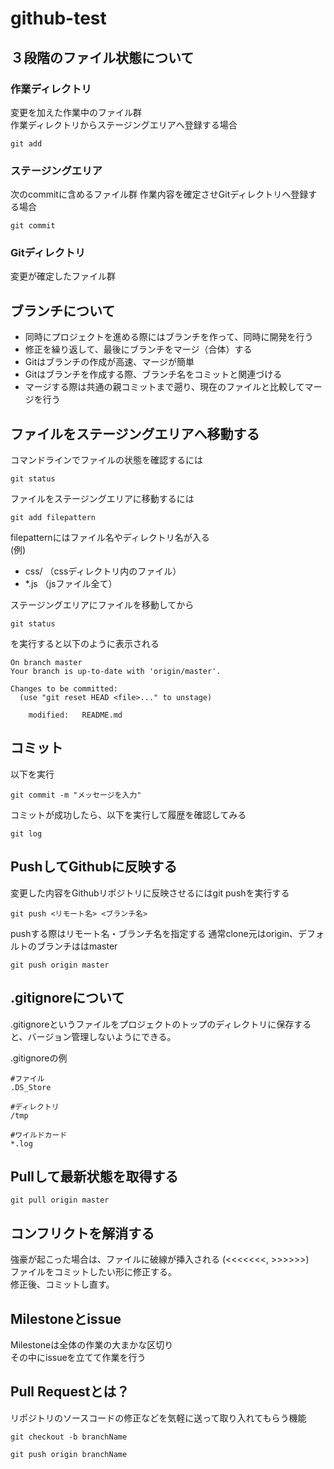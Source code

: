 # github-test

## ３段階のファイル状態について
### 作業ディレクトリ
変更を加えた作業中のファイル群  
作業ディレクトリからステージングエリアへ登録する場合  
```
git add
```

### ステージングエリア
次のcommitに含めるファイル群
作業内容を確定させGitディレクトリへ登録する場合  
```
git commit
```

### Gitディレクトリ
変更が確定したファイル群

## ブランチについて
* 同時にプロジェクトを進める際にはブランチを作って、同時に開発を行う  
* 修正を繰り返して、最後にブランチをマージ（合体）する  
* Gitはブランチの作成が高速、マージが簡単  
* Gitはブランチを作成する際、ブランチ名をコミットと関連づける
* マージする際は共通の親コミットまで遡り、現在のファイルと比較してマージを行う


## ファイルをステージングエリアへ移動する
コマンドラインでファイルの状態を確認するには
```
git status
```

ファイルをステージングエリアに移動するには
```
git add filepattern
```

filepatternにはファイル名やディレクトリ名が入る  
(例)

* css/ （cssディレクトリ内のファイル）  
* *.js （jsファイル全て）

ステージングエリアにファイルを移動してから
```
git status
```
を実行すると以下のように表示される

```
On branch master
Your branch is up-to-date with 'origin/master'.

Changes to be committed:
  (use "git reset HEAD <file>..." to unstage)

	modified:   README.md
```

## コミット
以下を実行
```
git commit -m "メッセージを入力"
```

コミットが成功したら、以下を実行して履歴を確認してみる
```
git log
```

## PushしてGithubに反映する
変更した内容をGithubリポジトリに反映させるにはgit pushを実行する
```
git push <リモート名> <ブランチ名>
```

pushする際はリモート名・ブランチ名を指定する
通常clone元はorigin、デフォルトのブランチははmaster
```
git push origin master
```

## .gitignoreについて
.gitignoreというファイルをプロジェクトのトップのディレクトリに保存すると、バージョン管理しないようにできる。  

.gitignoreの例
```
#ファイル
.DS_Store

#ディレクトリ
/tmp

#ワイルドカード
*.log
```

## Pullして最新状態を取得する
```
git pull origin master
```

## コンフリクトを解消する
強豪が起こった場合は、ファイルに破線が挿入される (<<<<<<<, >>>>>>)  
ファイルをコミットしたい形に修正する。  
修正後、コミットし直す。

## Milestoneとissue
Milestoneは全体の作業の大まかな区切り  
その中にissueを立てて作業を行う


## Pull Requestとは？
リポジトリのソースコードの修正などを気軽に送って取り入れてもらう機能  

```
git checkout -b branchName
```

```
git push origin branchName
```
